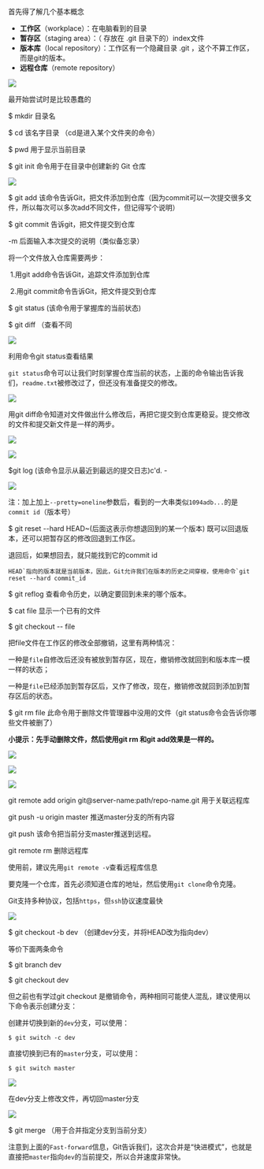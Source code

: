 首先得了解几个基本概念

- **工作区**（workplace）：在电脑看到的目录
- **暂存区**（staging area）：（ 存放在 .git 目录下的）index文件
- **版本库**（local repository）：工作区有一个隐藏目录 .git ，这个不算工作区，而是git的版本。
- **远程仓库**（remote repository）

![](https://s1.ax1x.com/2021/12/11/oo2NAs.png)

最开始尝试时是比较愚蠢的

$ mkdir 目录名

$ cd 该名字目录 （cd是进入某个文件夹的命令）

$ pwd  用于显示当前目录

$ git init  命令用于在目录中创建新的 Git 仓库

![](https://s1.ax1x.com/2021/12/11/ooRWZQ.png)

$ git add 该命令告诉Git，把文件添加到仓库（因为commit可以一次提交很多文件，所以每次可以多次add不同文件，但记得写个说明）

$ git commit 告诉git，把文件提交到仓库

-m 后面输入本次提交的说明（类似备忘录）

将一个文件放入仓库需要两步：

​	1.用git add命令告诉Git，追踪文件添加到仓库

​	2.用git commit命令告诉Git，把文件提交到仓库

$ git status (该命令用于掌握库的当前状态)

$ git diff （查看不同

![](https://s1.ax1x.com/2021/12/11/ooRjo9.png)

利用命令git status查看结果

`git status`命令可以让我们时刻掌握仓库当前的状态，上面的命令输出告诉我们，`readme.txt`被修改过了，但还没有准备提交的修改。

![](https://s1.ax1x.com/2021/12/11/ooWZFA.png)

用git diff命令知道对文件做出什么修改后，再把它提交到仓库更稳妥。提交修改的文件和提交新文件是一样的两步。

![](https://s1.ax1x.com/2021/12/11/ooW3wQ.png)

![](https://s1.ax1x.com/2021/12/11/ooWx0g.png)

$git log (该命令显示从最近到最远的提交日志)c'd. -

![](https://s1.ax1x.com/2021/12/11/oTkX0f.png)

注：加上加上`--pretty=oneline`参数后，看到的一大串类似`1094adb...`的是`commit id`（版本号）

$ git reset --hard HEAD~(后面这表示你想退回到的某一个版本) 既可以回退版本，还可以把暂存区的修改回退到工作区。

退回后，如果想回去，就只能找到它的commit id

```
HEAD`指向的版本就是当前版本，因此，Git允许我们在版本的历史之间穿梭，使用命令`git reset --hard commit_id
```

$ git reflog  查看命令历史，以确定要回到未来的哪个版本。

$ cat file  显示一个已有的文件  

$ git checkout -- file

把file文件在工作区的修改全部撤销，这里有两种情况：

一种是`file`自修改后还没有被放到暂存区，现在，撤销修改就回到和版本库一模一样的状态；

一种是`file`已经添加到暂存区后，又作了修改，现在，撤销修改就回到添加到暂存区后的状态。

$  git rm file  此命令用于删除文件管理器中没用的文件（git status命令会告诉你哪些文件被删了）

**小提示：先手动删除文件，然后使用git rm <file>和git add<file>效果是一样的。**

![](https://s1.ax1x.com/2021/12/11/oTAiXq.png)

![](https://s1.ax1x.com/2021/12/11/oTAu9J.png)

![](https://s1.ax1x.com/2021/12/11/oTA3B6.png)

git remote add origin git@server-name:path/repo-name.git  用于关联远程库

git push -u origin master 推送master分支的所有内容

git push  该命令把当前分支master推送到远程。

git remote rm <name>    删除远程库

使用前，建议先用`git remote -v`查看远程库信息



要克隆一个仓库，首先必须知道仓库的地址，然后使用`git clone`命令克隆。

Git支持多种协议，包括`https`，但`ssh`协议速度最快

![](https://s1.ax1x.com/2021/12/11/oTABut.png)

$ git checkout -b dev  （创建dev分支，并将HEAD改为指向dev）

等价下面两条命令

$ git branch dev

$ git checkout dev

但之前也有学过git checkout <file> 是撤销命令，两种相同可能使人混乱，建议使用以下命令表示创建分支：

创建并切换到新的`dev`分支，可以使用：

```
$ git switch -c dev
```

直接切换到已有的`master`分支，可以使用：

```
$ git switch master
```

![](https://s1.ax1x.com/2021/12/11/oTAyE8.png)

在dev分支上修改文件，再切回master分支

![](https://s1.ax1x.com/2021/12/11/oTATET.png)

$ git merge  （用于合并指定分支到当前分支）

注意到上面的`Fast-forward`信息，Git告诉我们，这次合并是“快进模式”，也就是直接把`master`指向`dev`的当前提交，所以合并速度非常快。
